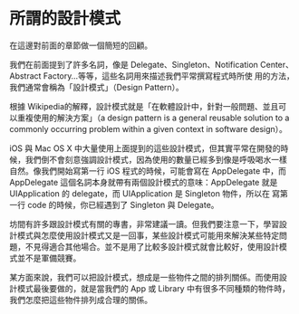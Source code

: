 所謂的設計模式
==============

在這邊對前面的章節做一個簡短的回顧。

我們在前面提到了許多名詞，像是 Delegate、Singleton、Notification
Center、Abstract Factory…等等，這些名詞用來描述我們平常撰寫程式時所使
用的方法，我們通常會稱為「設計模式」（Design Pattern）。

根據 Wikipedia的解釋，設計模式就是「在軟體設計中，針對一般問題、並且可
以重複使用的解決方案」（a design pattern is a general reusable
solution to a commonly occurring problem within a given context in
software design）。

iOS 與 Mac OS X 中大量使用上面提到的這些設計模式，但其實平常在開發的時
候，我們倒不會刻意強調設計模式，因為使用的數量已經多到像是呼吸喝水一樣
自然。像我們開始寫第一行 iOS 程式的時候，可能會寫在 AppDelegate 中，而
AppDelegate 這個名詞本身就帶有兩個設計模式的意味：AppDelegate 就是
UIApplication 的 delegate，而 UIApplication 是 Singleton 物件，所以在
寫第一行 code 的時候，你已經遇到了 Singleton 與 Delegate。

坊間有許多跟設計模式有關的專書，非常建議一讀。但我們要注意一下，學習設
計模式與怎麼使用設計模式又是一回事，某些設計模式可能用來解決某些特定問
題，不見得適合其他場合。並不是用了比較多設計模式就會比較好，使用設計模
式並不是軍備競賽。

某方面來說，我們可以把設計模式，想成是一些物件之間的排列關係。而使用設
計模式最後要做的，就是當我們的 App 或 Library 中有很多不同種類的物件時，
我們怎麼把這些物件排列成合理的關係。
